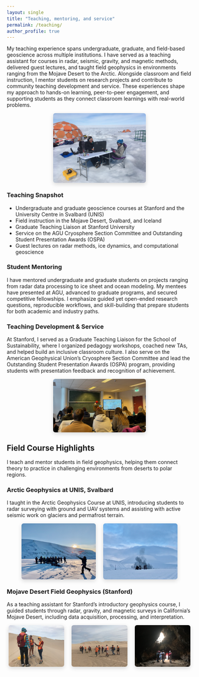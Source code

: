 ```yaml
---
layout: single
title: "Teaching, mentoring, and service"
permalink: /teaching/
author_profile: true
---
```


My teaching experience spans undergraduate, graduate, and field-based geoscience across multiple institutions. I have served as a teaching assistant for courses in radar, seismic, gravity, and magnetic methods, delivered guest lectures, and taught field geophysics in environments ranging from the Mojave Desert to the Arctic. Alongside classroom and field instruction, I mentor students on research projects and contribute to community teaching development and service. These experiences shape my approach to hands-on learning, peer-to-peer engagement, and supporting students as they connect classroom learnings with real-world problems.

<div style="display: flex; justify-content: center; gap: 20px; flex-wrap: wrap;">
  <img src="/images/teaching/greenland_teaching.jpeg" style="width: 50%; border-radius: 6px; box-shadow: 0 4px 12px rgba(0,0,0,0.15);">
</div>

### Teaching Snapshot
- Undergraduate and graduate geoscience courses at Stanford and the University Centre in Svalbard (UNIS)
- Field instruction in the Mojave Desert, Svalbard, and Iceland
- Graduate Teaching Liaison at Stanford University
- Service on the AGU Cryosphere Section Committee and Outstanding Student Presentation Awards (OSPA)
- Guest lectures on radar methods, ice dynamics, and computational geoscience

### Student Mentoring
I have mentored undergraduate and graduate students on projects ranging from radar data processing to ice sheet and ocean modeling. My mentees have presented at AGU, advanced to graduate programs, and secured competitive fellowships. I emphasize guided yet open-ended research questions, reproducible workflows, and skill-building that prepare students for both academic and industry paths.

### Teaching Development & Service
At Stanford, I served as a Graduate Teaching Liaison for the School of Sustainability, where I organized pedagogy workshops, coached new TAs, and helped build an inclusive classroom culture. I also serve on the American Geophysical Union’s Cryosphere Section Committee and lead the Outstanding Student Presentation Awards (OSPA) program, providing students with presentation feedback and recognition of achievement.

<div style="display: flex; justify-content: center; gap: 20px; flex-wrap: wrap;">
  <img src="/images/teaching/classroom.jpeg" style="width: 50%; border-radius: 6px; box-shadow: 0 4px 12px rgba(0,0,0,0.15);">
</div>

## Field Course Highlights

I teach and mentor students in field geophysics, helping them connect theory to practice in challenging environments from deserts to polar regions.

### Arctic Geophysics at UNIS, Svalbard
I taught in the Arctic Geophysics Course at UNIS, introducing students to radar surveying with ground and UAV systems and assisting with active seismic work on glaciers and permafrost terrain.

<div style="display: flex; justify-content: center; gap: 20px; flex-wrap: wrap;">
  <img src="/images/teaching/svalbard1.jpeg" style="width: 40%; border-radius: 6px; box-shadow: 0 4px 12px rgba(0,0,0,0.15);">
  <img src="/images/teaching/svalbard2.jpeg" style="width: 40%; border-radius: 6px; box-shadow: 0 4px 12px rgba(0,0,0,0.15);">
</div>

### Mojave Desert Field Geophysics (Stanford)
As a teaching assistant for Stanford’s introductory geophysics course, I guided students through radar, gravity, and magnetic surveys in California’s Mojave Desert, including data acquisition, processing, and interpretation.

<div style="display: flex; justify-content: center; gap: 20px; flex-wrap: wrap;">
  <img src="/images/teaching/mojave1.jpeg" style="width: 30%; border-radius: 6px; box-shadow: 0 4px 12px rgba(0,0,0,0.15);">
  <img src="/images/teaching/mojave2.jpeg" style="width: 30%; border-radius: 6px; box-shadow: 0 4px 12px rgba(0,0,0,0.15);">
  <img src="/images/teaching/mojave3.jpeg" style="width: 30%; border-radius: 6px; box-shadow: 0 4px 12px rgba(0,0,0,0.15);">
</div>